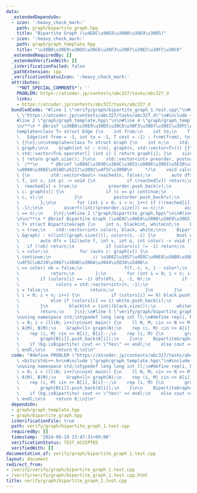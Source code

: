 ```yaml
---
data:
  _extendedDependsOn:
  - icon: ':heavy_check_mark:'
    path: graph/bipartite_graph.hpp
    title: "Bipartite Graph (\u4E8C\u90E8\u30B0\u30E9\u30D5)"
  - icon: ':heavy_check_mark:'
    path: graph/graph_template.hpp
    title: "\u30B0\u30E9\u30D5\u30C6\u30F3\u30D7\u30EC\u30FC\u30C8"
  _extendedRequiredBy: []
  _extendedVerifiedWith: []
  _isVerificationFailed: false
  _pathExtension: cpp
  _verificationStatusIcon: ':heavy_check_mark:'
  attributes:
    '*NOT_SPECIAL_COMMENTS*': ''
    PROBLEM: https://atcoder.jp/contests/abc327/tasks/abc327_d
    links:
    - https://atcoder.jp/contests/abc327/tasks/abc327_d
  bundledCode: "#line 1 \"verify/graph/bipartite_graph_1.test.cpp\"\n#define PROBLEM\
    \ \"https://atcoder.jp/contests/abc327/tasks/abc327_d\"\n#include <bits/stdc++.h>\n\
    #line 2 \"graph/graph_template.hpp\"\n\n#line 4 \"graph/graph_template.hpp\"\n\
    \n/**\n * @brief \u30B0\u30E9\u30D5\u30C6\u30F3\u30D7\u30EC\u30FC\u30C8\n */\n\
    template<class T> struct Edge {\n    int from;\n    int to;\n    T cost;\n\n \
    \   Edge(int from = -1, int to = -1, T cost = -1) : from(from), to(to), cost(cost)\
    \ {}\n};\n\ntemplate<class T> struct Graph {\n    int n;\n    std::vector<std::vector<T>>\
    \ graph;\n\n    Graph(int n) : n(n), graph(n, std::vector<T>()) {}\n    inline\
    \ std::vector<T>& operator[] (int i) { return graph[i]; }\n    size_t size() const\
    \ { return graph.size(); }\n\n    std::vector<int> preorder, postorder;\n\n  \
    \  /**\n     * @brief \u884C\u304D\u304C\u3051\u9806\u3001\u5E30\u308A\u304C\u3051\
    \u9806\u306E\u914D\u5217\u3092\u4F5C\u308B\n     */\n    void calculateOrder()\
    \ {\n        std::vector<bool> reached(n, false);\n        auto dfs = [&](auto\
    \ f, int v, int p) -> void {\n            if (reached[v]) return;\n          \
    \  reached[v] = true;\n            preorder.push_back(v);\n            for (auto\
    \ c: graph[v]) {\n                if (c == p) continue;\n                f(f,\
    \ c, v);\n            }\n            postorder.push_back(v);\n            return;\n\
    \        };\n\n        for (int i = 0; i < n; i++) if (!reached[i]) dfs(dfs, i,\
    \ -1);\n\n        assert((int)(preorder.size()) == n);\n        assert((int)(postorder.size())\
    \ == n);\n    }\n};\n#line 2 \"graph/bipartite_graph.hpp\"\n\n#line 6 \"graph/bipartite_graph.hpp\"\
    \n\n/**\n * @brief Bipartite Graph (\u4E8C\u90E8\u30B0\u30E9\u30D5)\n */\ntemplate<class\
    \ T> struct BipartiteGraph {\n    int n, blackCnt, whiteCnt;\n    bool isBipartite\
    \ = true;\n    std::vector<int> colors, black, white;\n\n    BipartiteGraph(Graph<T>\
    \ &graph) : n((int)(graph.size())), colors(n, -1) {\n        bool ok = true;\n\
    \        auto dfs = [&](auto f, int v, int p, int color) -> void {\n         \
    \   if (!ok) return;\n            if (colors[v] != -1) return;\n            colors[v]\
    \ = color;\n            for (auto c: graph[v]) {\n                if (c == p)\
    \ continue;\n                // \u3082\u3057\u4E8C\u90E8\u30B0\u30E9\u30D5\u304C\
    \u4F5C\u6210\u3067\u304D\u306A\u3044\u5834\u5408\n                if (colors[c]\
    \ == color) ok = false;\n                f(f, c, v, 1 - color);\n            }\n\
    \            return;\n        };\n        for (int i = 0; i < n; i++) {\n    \
    \        if (colors[i] == -1) dfs(dfs, i, -1, 0);\n            if (!ok) {\n  \
    \              colors = std::vector<int>(n, -1);\n                isBipartite\
    \ = false;\n                return;\n            }\n        }\n        for (int\
    \ i = 0; i < n; i++) {\n            if (colors[i] == 0) black.push_back(i);\n\
    \            else if (colors[i] == 1) white.push_back(i);\n            else assert(false);\n\
    \        }\n        blackCnt = (int)(black.size());\n        whiteCnt = (int)(white.size());\n\
    \        return;\n    }\n};\n#line 5 \"verify/graph/bipartite_graph_1.test.cpp\"\
    \nusing namespace std;\ntypedef long long int ll;\n#define rep(i, N) for(ll i\
    \ = 0; i < (ll)N; i++)\n\nint main() {\n    ll N, M; cin >> N >> M;\n    vector<ll>\
    \ A(M), B(M);\n    Graph<ll> graph(N);\n    rep (i, M) cin >> A[i], A[i]--;\n\
    \    rep (i, M) cin >> B[i], B[i]--;\n    rep (i, M) {\n        graph[A[i]].push_back(B[i]);\n\
    \        graph[B[i]].push_back(A[i]);\n    }\n\n    BipartiteGraph<ll> bg(graph);\n\
    \    if (bg.isBipartite) cout << \"Yes\" << endl;\n    else cout << \"No\" <<\
    \ endl;\n\n    return 0;\n}\n"
  code: "#define PROBLEM \"https://atcoder.jp/contests/abc327/tasks/abc327_d\"\n#include\
    \ <bits/stdc++.h>\n#include \"graph/graph_template.hpp\"\n#include \"graph/bipartite_graph.hpp\"\
    \nusing namespace std;\ntypedef long long int ll;\n#define rep(i, N) for(ll i\
    \ = 0; i < (ll)N; i++)\n\nint main() {\n    ll N, M; cin >> N >> M;\n    vector<ll>\
    \ A(M), B(M);\n    Graph<ll> graph(N);\n    rep (i, M) cin >> A[i], A[i]--;\n\
    \    rep (i, M) cin >> B[i], B[i]--;\n    rep (i, M) {\n        graph[A[i]].push_back(B[i]);\n\
    \        graph[B[i]].push_back(A[i]);\n    }\n\n    BipartiteGraph<ll> bg(graph);\n\
    \    if (bg.isBipartite) cout << \"Yes\" << endl;\n    else cout << \"No\" <<\
    \ endl;\n\n    return 0;\n}\n"
  dependsOn:
  - graph/graph_template.hpp
  - graph/bipartite_graph.hpp
  isVerificationFile: true
  path: verify/graph/bipartite_graph_1.test.cpp
  requiredBy: []
  timestamp: '2024-09-19 23:47:31+09:00'
  verificationStatus: TEST_ACCEPTED
  verifiedWith: []
documentation_of: verify/graph/bipartite_graph_1.test.cpp
layout: document
redirect_from:
- /verify/verify/graph/bipartite_graph_1.test.cpp
- /verify/verify/graph/bipartite_graph_1.test.cpp.html
title: verify/graph/bipartite_graph_1.test.cpp
---
```


